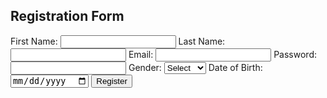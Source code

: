 <!DOCTYPE html>
<html lang="en">
<head>
    <meta charset="UTF-8">
    <meta name="viewport" content="width=device-width, initial-scale=1.0">
    <title>Registration Form</title>
</head>
<body>
<div class="container">
    <h2>Registration Form</h2>
    <form action="/submit_registration" method="post">
        <label for="fname">First Name:</label>
        <input type="text" id="fname" name="fname" required>
        <label for="lname">Last Name:</label>
        <input type="text" id="lname" name="lname" required>
        <label for="email">Email:</label>
        <input type="email" id="email" name="email" required>
        <label for="password">Password:</label>
        <input type="password" id="password" name="password" required>
        <label for="gender">Gender:</label>
        <select id="gender" name="gender" required>
            <option value="">Select</option>
            <option value="male">Male</option>
            <option value="female">Female</option>
            <option value="other">Other</option>
        </select>
        <label for="dob">Date of Birth:</label>
        <input type="date" id="dob" name="dob" required>
        <input type="submit" value="Register">
    </form>
</div>
</body>
</html>
